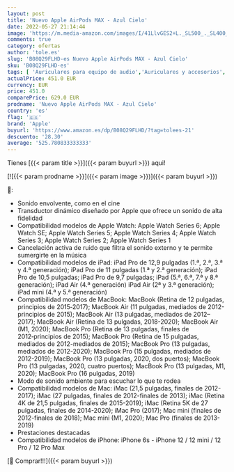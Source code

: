```yaml
---
layout: post
title: 'Nuevo Apple AirPods MAX - Azul Cielo'
date: 2022-05-27 21:14:44
image: 'https://m.media-amazon.com/images/I/41LlvGES2+L._SL500_._SL400_.jpg'
comments: true
category: ofertas
author: 'tole.es'
slug: 'B08Q29FLHD-es Nuevo Apple AirPods MAX - Azul Cielo'
sku: 'B08Q29FLHD-es'
tags: [ 'Auriculares para equipo de audio','Auriculares y accesorios','Electrónica','apple','🇪🇸', ]
actualPrice: 451.0 EUR
currency: EUR
price: 451.0
comparePrice: 629.0 EUR
prodname: 'Nuevo Apple AirPods MAX - Azul Cielo'
country: 'es'
flag: '🇪🇸'
brand: 'Apple'
buyurl: 'https://www.amazon.es/dp/B08Q29FLHD/?tag=tolees-21'
descuento: '28.30'
average: '525.780833333333'
---
```


Tienes [{{< param title >}}]({{< param buyurl >}}) aqui!

[![{{< param prodname >}}]({{< param image >}})]({{< param buyurl >}})

🔎:

- Sonido envolvente, como en el cine
- Transductor dinámico diseñado por Apple que ofrece un sonido de alta fidelidad
- Compatibilidad modelos de Apple Watch: Apple Watch Series 6; Apple Watch SE; Apple Watch Series 5; Apple Watch Series 4; Apple Watch Series 3; Apple Watch Series 2; Apple Watch Series 1
- Cancelación activa de ruido que filtra el sonido externo y te permite sumergirte en la música
- Compatibilidad modelos de iPad: iPad Pro de 12,9 pulgadas (1.ª, 2.ª, 3.ª y 4.ª generación); iPad Pro de 11 pulgadas (1.ª y 2.ª generación); iPad Pro de 10,5 pulgadas; iPad Pro de 9,7 pulgadas; iPad (5.ª, 6.ª, 7.ª y 8.ª generación); iPad Air (4.ª generación) iPad Air (2ª y 3.ª generación); iPad mini (4.ª y 5.ª generación)
- Compatibilidad modelos de MacBook: MacBook (Retina de 12 pulgadas, principios de 2015‑2017); MacBook Air (11 pulgadas, mediados de 2012-principios de 2015); MacBook Air (13 pulgadas, mediados de 2012–2017); MacBook Air (Retina de 13 pulgadas, 2018-2020); MacBook Air (M1, 2020); MacBook Pro (Retina de 13 pulgadas, finales de 2012‑principios de 2015); MacBook Pro (Retina de 15 pulgadas, mediados de 2012-mediados de 2015); MacBook Pro (13 pulgadas, mediados de 2012-2020); MacBook Pro (15 pulgadas, mediados de 2012-2019); MacBook Pro (13 pulgadas, 2020, dos puertos); MacBook Pro (13 pulgadas, 2020, cuatro puertos); MacBook Pro (13 pulgadas, M1, 2020); MacBook Pro (16 pulgadas, 2019)
- Modo de sonido ambiente para escuchar lo que te rodea
- Compatibilidad modelos de Mac: iMac (21,5 pulgadas, finales de 2012-2017); iMac (27 pulgadas, finales de 2012-finales de 2013); iMac (Retina 4K de 21,5 pulgadas, finales de 2015-2019); iMac (Retina 5K de 27 pulgadas, finales de 2014-2020); iMac Pro (2017); Mac mini (finales de 2012-finales de 2018); Mac mini (M1, 2020); Mac Pro (finales de 2013-2019)
- Prestaciones destacadas
- Compatibilidad modelos de iPhone: iPhone 6s - iPhone 12 / 12 mini / 12 Pro / 12 Pro Max

[🛒 Comprar!!!]({{< param buyurl >}})
